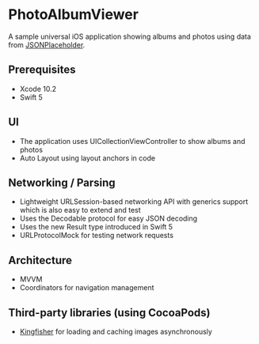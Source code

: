 # PhotoAlbumViewer
A sample universal iOS application showing albums and photos using data from [JSONPlaceholder](https://jsonplaceholder.typicode.com).

## Prerequisites

* Xcode 10.2
* Swift 5

## UI

* The application uses UICollectionViewController to show albums and photos
* Auto Layout using layout anchors in code

## Networking / Parsing

* Lightweight URLSession-based networking API with generics support which is also easy to extend and test
* Uses the Decodable protocol for easy JSON decoding
* Uses the new Result type introduced in Swift 5
* URLProtocolMock for testing network requests

## Architecture

* MVVM
* Coordinators for navigation management

## Third-party libraries (using CocoaPods)

* [Kingfisher](https://github.com/onevcat/Kingfisher) for loading and caching images asynchronously 
